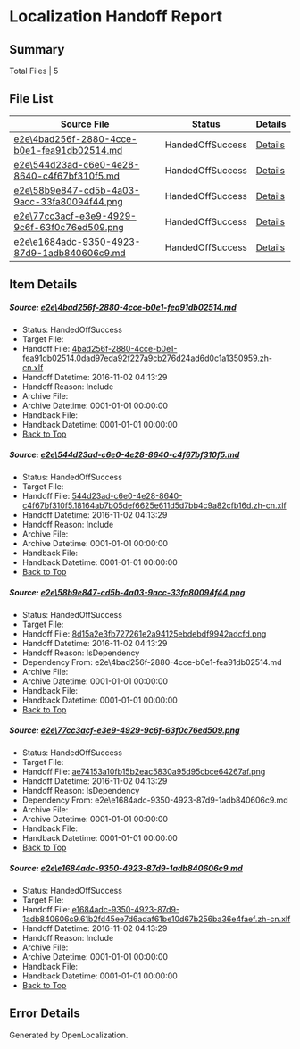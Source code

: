 # <a name='report-top'></a> Localization Handoff Report

## Summary
 Total Files | 5

## File List
 Source File | Status | Details 
 ----------- | ------ | ------- 
 [e2e\4bad256f-2880-4cce-b0e1-fea91db02514.md](https://github.com/OpenLocalizationTestOrg/ol-test0/blob/ea31d7bc8c69ee3c567e22d58883244b37f99f2c/e2e/4bad256f-2880-4cce-b0e1-fea91db02514.md) | HandedOffSuccess | [Details](#3bf4886c8f77260fc7cf137fd82f054a289066ce1)
 [e2e\544d23ad-c6e0-4e28-8640-c4f67bf310f5.md](https://github.com/OpenLocalizationTestOrg/ol-test0/blob/ea31d7bc8c69ee3c567e22d58883244b37f99f2c/e2e/544d23ad-c6e0-4e28-8640-c4f67bf310f5.md) | HandedOffSuccess | [Details](#d7dca2e8f5c6d1c114eedd8d1c20a817cbc49c7d2)
 [e2e\58b9e847-cd5b-4a03-9acc-33fa80094f44.png](https://github.com/OpenLocalizationTestOrg/ol-test0/blob/ea31d7bc8c69ee3c567e22d58883244b37f99f2c/e2e/58b9e847-cd5b-4a03-9acc-33fa80094f44.png) | HandedOffSuccess | [Details](#8d15a2e3fb727261e2a94125ebdebdf9942adcfd3)
 [e2e\77cc3acf-e3e9-4929-9c6f-63f0c76ed509.png](https://github.com/OpenLocalizationTestOrg/ol-test0/blob/ea31d7bc8c69ee3c567e22d58883244b37f99f2c/e2e/77cc3acf-e3e9-4929-9c6f-63f0c76ed509.png) | HandedOffSuccess | [Details](#ae74153a10fb15b2eac5830a95d95cbce64267af4)
 [e2e\e1684adc-9350-4923-87d9-1adb840606c9.md](https://github.com/OpenLocalizationTestOrg/ol-test0/blob/ea31d7bc8c69ee3c567e22d58883244b37f99f2c/e2e/e1684adc-9350-4923-87d9-1adb840606c9.md) | HandedOffSuccess | [Details](#13a7ab88fd3eac0998bbc7976645aa41faf4ca7f5)

## Item Details
##### <a name='3bf4886c8f77260fc7cf137fd82f054a289066ce1'></a> Source: [e2e\4bad256f-2880-4cce-b0e1-fea91db02514.md](https://github.com/OpenLocalizationTestOrg/ol-test0/blob/ea31d7bc8c69ee3c567e22d58883244b37f99f2c/e2e/4bad256f-2880-4cce-b0e1-fea91db02514.md)
* Status: HandedOffSuccess
* Target File: 
* Handoff File: [4bad256f-2880-4cce-b0e1-fea91db02514.0dad97eda92f227a9cb276d24ad6d0c1a1350959.zh-cn.xlf](https://github.com/OpenLocalizationTestOrg/ol-test0-handoff/blob/31a53d3fe01b7979cfaf4b581f54146cbfa5a20c/ol-handoff/OpenLocalizationTestOrg/ol-test0-zhcn/yufeih/ht/4bad256f-2880-4cce-b0e1-fea91db02514.0dad97eda92f227a9cb276d24ad6d0c1a1350959.zh-cn.xlf)
* Handoff Datetime: 2016-11-02 04:13:29
* Handoff Reason: Include
* Archive File: 
* Archive Datetime: 0001-01-01 00:00:00
* Handback File: 
* Handback Datetime: 0001-01-01 00:00:00
* [Back to Top](#report-top)

##### <a name='d7dca2e8f5c6d1c114eedd8d1c20a817cbc49c7d2'></a> Source: [e2e\544d23ad-c6e0-4e28-8640-c4f67bf310f5.md](https://github.com/OpenLocalizationTestOrg/ol-test0/blob/ea31d7bc8c69ee3c567e22d58883244b37f99f2c/e2e/544d23ad-c6e0-4e28-8640-c4f67bf310f5.md)
* Status: HandedOffSuccess
* Target File: 
* Handoff File: [544d23ad-c6e0-4e28-8640-c4f67bf310f5.18164ab7b05def6625e611d5d7bb4c9a82cfb16d.zh-cn.xlf](https://github.com/OpenLocalizationTestOrg/ol-test0-handoff/blob/31a53d3fe01b7979cfaf4b581f54146cbfa5a20c/ol-handoff/OpenLocalizationTestOrg/ol-test0-zhcn/yufeih/ht/544d23ad-c6e0-4e28-8640-c4f67bf310f5.18164ab7b05def6625e611d5d7bb4c9a82cfb16d.zh-cn.xlf)
* Handoff Datetime: 2016-11-02 04:13:29
* Handoff Reason: Include
* Archive File: 
* Archive Datetime: 0001-01-01 00:00:00
* Handback File: 
* Handback Datetime: 0001-01-01 00:00:00
* [Back to Top](#report-top)

##### <a name='8d15a2e3fb727261e2a94125ebdebdf9942adcfd3'></a> Source: [e2e\58b9e847-cd5b-4a03-9acc-33fa80094f44.png](https://github.com/OpenLocalizationTestOrg/ol-test0/blob/ea31d7bc8c69ee3c567e22d58883244b37f99f2c/e2e/58b9e847-cd5b-4a03-9acc-33fa80094f44.png)
* Status: HandedOffSuccess
* Target File: 
* Handoff File: [8d15a2e3fb727261e2a94125ebdebdf9942adcfd.png](https://github.com/OpenLocalizationTestOrg/ol-test0-handoff/blob/31a53d3fe01b7979cfaf4b581f54146cbfa5a20c/ol-handoff/OpenLocalizationTestOrg/ol-test0-zhcn/yufeih/ht/8d15a2e3fb727261e2a94125ebdebdf9942adcfd.png)
* Handoff Datetime: 2016-11-02 04:13:29
* Handoff Reason: IsDependency
* Dependency From: e2e\4bad256f-2880-4cce-b0e1-fea91db02514.md
* Archive File: 
* Archive Datetime: 0001-01-01 00:00:00
* Handback File: 
* Handback Datetime: 0001-01-01 00:00:00
* [Back to Top](#report-top)

##### <a name='ae74153a10fb15b2eac5830a95d95cbce64267af4'></a> Source: [e2e\77cc3acf-e3e9-4929-9c6f-63f0c76ed509.png](https://github.com/OpenLocalizationTestOrg/ol-test0/blob/ea31d7bc8c69ee3c567e22d58883244b37f99f2c/e2e/77cc3acf-e3e9-4929-9c6f-63f0c76ed509.png)
* Status: HandedOffSuccess
* Target File: 
* Handoff File: [ae74153a10fb15b2eac5830a95d95cbce64267af.png](https://github.com/OpenLocalizationTestOrg/ol-test0-handoff/blob/31a53d3fe01b7979cfaf4b581f54146cbfa5a20c/ol-handoff/OpenLocalizationTestOrg/ol-test0-zhcn/yufeih/ht/ae74153a10fb15b2eac5830a95d95cbce64267af.png)
* Handoff Datetime: 2016-11-02 04:13:29
* Handoff Reason: IsDependency
* Dependency From: e2e\e1684adc-9350-4923-87d9-1adb840606c9.md
* Archive File: 
* Archive Datetime: 0001-01-01 00:00:00
* Handback File: 
* Handback Datetime: 0001-01-01 00:00:00
* [Back to Top](#report-top)

##### <a name='13a7ab88fd3eac0998bbc7976645aa41faf4ca7f5'></a> Source: [e2e\e1684adc-9350-4923-87d9-1adb840606c9.md](https://github.com/OpenLocalizationTestOrg/ol-test0/blob/ea31d7bc8c69ee3c567e22d58883244b37f99f2c/e2e/e1684adc-9350-4923-87d9-1adb840606c9.md)
* Status: HandedOffSuccess
* Target File: 
* Handoff File: [e1684adc-9350-4923-87d9-1adb840606c9.61b2fd45ee7d6adaf61be10d67b256ba36e4faef.zh-cn.xlf](https://github.com/OpenLocalizationTestOrg/ol-test0-handoff/blob/31a53d3fe01b7979cfaf4b581f54146cbfa5a20c/ol-handoff/OpenLocalizationTestOrg/ol-test0-zhcn/yufeih/ht/e1684adc-9350-4923-87d9-1adb840606c9.61b2fd45ee7d6adaf61be10d67b256ba36e4faef.zh-cn.xlf)
* Handoff Datetime: 2016-11-02 04:13:29
* Handoff Reason: Include
* Archive File: 
* Archive Datetime: 0001-01-01 00:00:00
* Handback File: 
* Handback Datetime: 0001-01-01 00:00:00
* [Back to Top](#report-top)


## Error Details

Generated by OpenLocalization.
